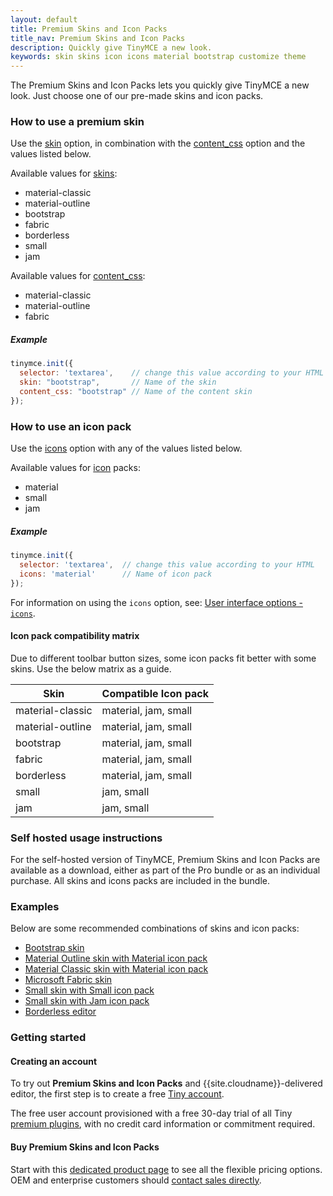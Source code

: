 ```yaml
---
layout: default
title: Premium Skins and Icon Packs
title_nav: Premium Skins and Icon Packs
description: Quickly give TinyMCE a new look.
keywords: skin skins icon icons material bootstrap customize theme
---
```


The Premium Skins and Icon Packs lets you quickly give TinyMCE a new look. Just choose one of our pre-made skins and icon packs.

### How to use a premium skin

Use the [skin]({{site.baseurl}}/configure/editor-appearance/#skin) option, in combination with the [content_css]({{site.baseurl}}/configure/content-appearance/#content_css) option and the values listed below.

Available values for [skins]({{site.baseurl}}/configure/editor-appearance/#skin):

- material-classic
- material-outline
- bootstrap
- fabric
- borderless
- small
- jam

Available values for [content_css]({{site.baseurl}}/configure/content-appearance/#content_css):

- material-classic
- material-outline
- fabric

##### Example

```js
tinymce.init({
  selector: 'textarea',    // change this value according to your HTML
  skin: "bootstrap",       // Name of the skin
  content_css: "bootstrap" // Name of the content skin
});
```

### How to use an icon pack

Use the [icons]({{site.baseurl}}/configure/editor-appearance/#icons) option with any of the values listed below.

Available values for [icon]({{site.baseurl}}/configure/editor-appearance/#icons) packs:

- material
- small
- jam

##### Example

```js
tinymce.init({
  selector: 'textarea',  // change this value according to your HTML
  icons: 'material'      // Name of icon pack
});
```

For information on using the `icons` option, see: [User interface options - `icons`]({{site.baseurl}}/configure/editor-appearance/#icons).

#### Icon pack compatibility matrix

Due to different toolbar button sizes, some icon packs fit better with some skins. Use the below matrix as a guide.

| Skin | Compatible Icon pack |
| --- | --- |
| material-classic | material, jam, small |
| material-outline | material, jam, small |
| bootstrap | material, jam, small |
| fabric | material, jam, small |
| borderless | material, jam, small |
| small | jam, small |
| jam | jam, small |

### Self hosted usage instructions

For the self-hosted version of TinyMCE, Premium Skins and Icon Packs are available as a download, either as part of the Pro bundle or as an individual purchase. All skins and icons packs are included in the bundle.

### Examples

Below are some recommended combinations of skins and icon packs:

* [Bootstrap skin]({{site.baseurl}}/enterprise/premium-skins-and-icon-packs/bootstrap-demo/)
* [Material Outline skin with Material icon pack]({{site.baseurl}}/enterprise/premium-skins-and-icon-packs/material-classic-demo/)
* [Material Classic skin with Material icon pack]({{site.baseurl}}/enterprise/premium-skins-and-icon-packs/material-outline-demo/)
* [Microsoft Fabric skin]({{site.baseurl}}/enterprise/premium-skins-and-icon-packs/fabric-demo/)
* [Small skin with Small icon pack]({{site.baseurl}}/enterprise/premium-skins-and-icon-packs/small-demo/)
* [Small skin with Jam icon pack]({{site.baseurl}}/enterprise/premium-skins-and-icon-packs/jam-demo/)
* [Borderless editor]({{site.baseurl}}/enterprise/premium-skins-and-icon-packs/borderless-demo/)

### Getting started

#### Creating an account

To try out **Premium Skins and Icon Packs** and {{site.cloudname}}-delivered editor, the first step is to create a free [Tiny account](https://www.tiny.cloud/download/).

The free user account provisioned with a free 30-day trial of all Tiny [premium plugins](https://apps.tiny.cloud/product-category/tiny-cloud-extensions/), with no credit card information or commitment required.

#### Buy Premium Skins and Icon Packs

Start with this [dedicated product page](https://apps.tiny.cloud/products/skins-and-icon-packs/) to see all the flexible pricing options. OEM and enterprise customers should [contact sales directly](https://www.tiny.cloud/contact/).
